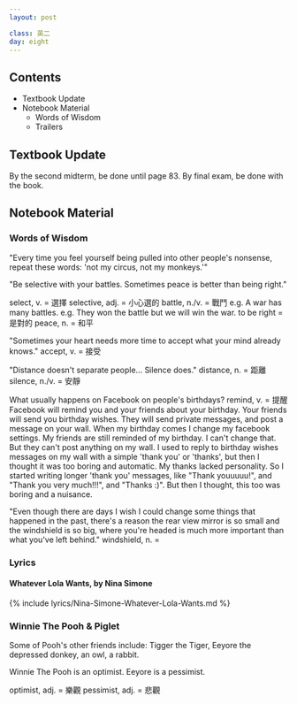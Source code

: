 ```yaml
---
layout: post

class: 英二
day: eight
---
```


## Contents

- Textbook Update
- Notebook Material
	- Words of Wisdom
	- Trailers

## Textbook Update

By the second midterm, be done until page 83.
By final exam, be done with the book.

## Notebook Material

### Words of Wisdom

"Every time you feel yourself being pulled into other people's nonsense, repeat these words: 'not my circus, not my monkeys.'" 

"Be selective with your battles. Sometimes peace is better than being right."

select, v. = 選擇
selective, adj. = 小心選的
battle, n./v. = 戰鬥
	e.g. A war has many battles.
	e.g. They won the battle but we will win the war.
to be right = 是對的
peace, n. = 和平

"Sometimes your heart needs more time to accept what your mind already knows."
accept, v. = 接受

"Distance doesn't separate people... Silence does."
distance, n. = 距離
silence, n./v. = 安靜

What usually happens on Facebook on people's birthdays?
remind, v. = 提醒
Facebook will remind you and your friends about your birthday.
Your friends will send you birthday wishes.
They will send private messages, and post a message on your wall.
When my birthday comes I change my facebook settings.
My friends are still reminded of my birthday. I can't change that. 
But they can't post anything on my wall.
I used to reply to birthday wishes messages on my wall with a simple 'thank you' or 'thanks', but then I thought it was too boring and automatic. My thanks lacked personality.
So I started writing longer 'thank you' messages, like "Thank youuuuu!", and "Thank you very much!!!", and "Thanks :)".
But then I thought, this too was boring and a nuisance.


"Even though there are days I wish I could change some things that happened in the past, there's a reason the rear view mirror is so small and the windshield is so big, where you're headed is much more important than what you've left behind."
windshield, n. = 

### Lyrics

#### Whatever Lola Wants, by Nina Simone

{% include lyrics/Nina-Simone-Whatever-Lola-Wants.md %}


### Winnie The Pooh & Piglet 

Some of Pooh's other friends include: Tigger the Tiger, Eeyore the depressed donkey, an owl, a rabbit.

Winnie The Pooh is an optimist.
Eeyore is a pessimist.

optimist, adj. = 樂觀
pessimist, adj. = 悲觀


